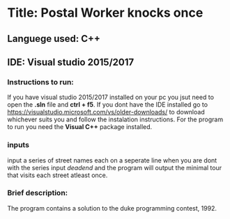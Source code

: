 # Title: Postal Worker knocks once
## Languege used: **C++**
## IDE: Visual studio 2015/2017

### Instructions to run: 
If you have visual studio 2015/2017 installed on your pc you jsut need to open the **.sln**
file and **ctrl + f5**. If you dont have the IDE installed go to https://visualstudio.microsoft.com/vs/older-downloads/
to download whichever suits you and follow the instalation instructions. For the program to run you need the **Visual C++** package installed.

### inputs
input a series of street names each on a seperate line when you are dont with the series input *deadend* and the program will output the minimal tour that visits each street atleast once.

### Brief description: 
The program contains a solution to the duke programming contest, 1992.